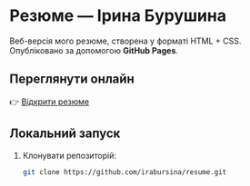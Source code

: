 # Резюме — Ірина Бурушина

Веб-версія мого резюме, створена у форматі HTML + CSS.  
Опубліковано за допомогою **GitHub Pages**.

## Переглянути онлайн
👉 [Відкрити резюме](https://irabursina.github.io/resume/)

## Локальний запуск
1. Клонувати репозиторій:
   ```bash
   git clone https://github.com/irabursina/resume.git
